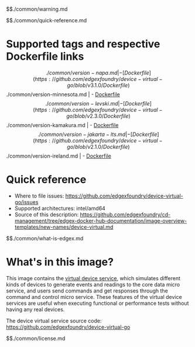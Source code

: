 $$./common/warning.md

$$./common/quick-reference.md

# Supported tags and respective Dockerfile links

$$./common/version-napa.md |
        - [Dockerfile](https://github.com/edgexfoundry/device-virtual-go/blob/v3.1.0/Dockerfile)
$$./common/version-minnesota.md |
        - [Dockerfile](https://github.com/edgexfoundry/device-virtual-go/blob/v3.0.0/Dockerfile)
$$./common/version-levski.md |
        - [Dockerfile](https://github.com/edgexfoundry/device-virtual-go/blob/v2.3.0/Dockerfile)
$$./common/version-kamakura.md |
        - [Dockerfile](https://github.com/edgexfoundry/device-virtual-go/blob/v2.2.0/Dockerfile)
$$./common/version-jakarta-lts.md |
        - [Dockerfile](https://github.com/edgexfoundry/device-virtual-go/blob/v2.1.0/Dockerfile)
$$./common/version-ireland.md |
        - [Dockerfile](https://github.com/edgexfoundry/device-virtual-go/blob/v2.0.0/Dockerfile)

# Quick reference

- Where to file issues: https://github.com/edgexfoundry/device-virtual-go/issues
- Supported architectures: intel/amd64
- Source of this description: https://github.com/edgexfoundry/cd-management/tree/edgex-docker-hub-documentation/image-overview-templates/new-names/device-virtual.md

$$./common/what-is-edgex.md

# What's in this image?

This image contains the [virtual device service](https://docs.edgexfoundry.org/2.0/microservices/device/virtual/Ch-VirtualDevice/), which simulates different kinds of devices to generate events and readings to the core data micro service, and users send commands and get responses through the command and control micro service. These features of the virtual device services are useful when executing functional or performance tests without having any real devices.

The device virtual service source code: <https://github.com/edgexfoundry/device-virtual-go>

$$./common/license.md
